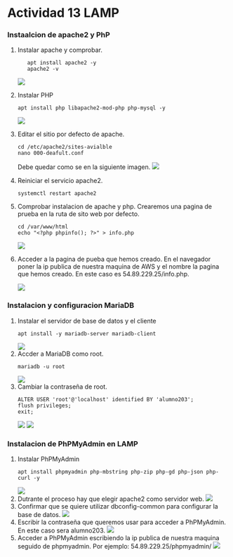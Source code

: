 # Actividad 13 LAMP
### Instaalcion de apache2 y PhP
1. Instalar apache y comprobar. 
   ```
      apt install apache2 -y 
      apache2 -v
    ```
   ![](img/cap1.png)

3. Instalar PHP
   
   ```
   apt install php libapache2-mod-php php-mysql -y
   ```
    ![](img/cap2.png)

4. Editar el sitio por defecto de apache.
   ```
   cd /etc/apache2/sites-avialble
   nano 000-deafult.conf
   ```
   Debe quedar como se en la siguiente imagen.
    ![](img/cap3.png)

5. Reiniciar el servicio apache2.
   ```
   systemctl restart apache2
   ```

6. Comprobar instalacion de apache y php.
   Crearemos una pagina de prueba en la ruta de sito web por defecto.
   ```
   cd /var/www/html
   echo "<?php phpinfo(); ?>" > info.php
   ``` 
   ![](img/cap4.png)

7. Acceder a la pagina de pueba que hemos creado. En el navegador poner la ip publica de nuestra maquina de AWS y el nombre la pagina que hemos creado. En este caso es 54.89.229.25/info.php.
   
    ![](img/cap5.png)

### Instalacion y configuracion MariaDB
1. Instalar el servidor de base de datos y el cliente
   ```
   apt install -y mariadb-server mariadb-client
   ```
   ![](img/cap6.png)
2. Accder a MariaDB como root.
   ```
   mariadb -u root
   ```
   ![](img/cap7.png)
3. Cambiar la contraseña de root.
   ```
   ALTER USER 'root'@'localhost' identified BY 'alumno203';
   flush privileges;
   exit;
   ```
   ![](img/cap8.png)
   ![](img/cap9.png)

### Instalacion de PhPMyAdmin en LAMP
1. Instalar PhPMyAdmin
   ```
   apt install phpmyadmin php-mbstring php-zip php-gd php-json php-curl -y 
   ```
   ![](img/cap10.png)
2. Dutrante el proceso hay que elegir apache2 como servidor web.
   ![](img/cap11.png)
3. Confirmar que se quiere utilizar dbconfig-common para configurar la base de datos.
   ![](img/cap12.png)
4. Escribir la contraseña que queremos usar para acceder a PhPMyAdmin. En este caso sera alumno203.
   ![](img/cap13.png)
5. Acceder a PhPMyAdmin escribiendo la ip publica de nuestra maquina seguido de phpmyadmin. Por ejemplo: 54.89.229.25/phpmyadmin/
   ![](img/cap14.png)

